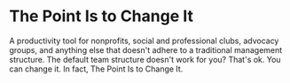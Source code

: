 # The Point Is to Change It
A productivity tool for nonprofits, social and professional clubs, advocacy groups, and anything else that doesn't adhere to a traditional management structure. The default team structure doesn't work for you? That's ok. You can change it. In fact, The Point Is to Change It.
